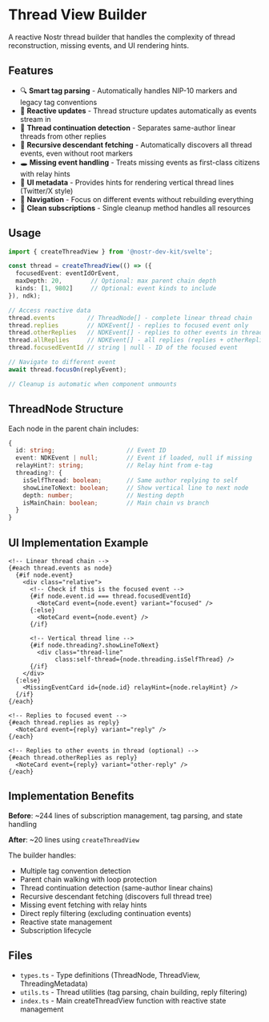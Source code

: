 # Thread View Builder

A reactive Nostr thread builder that handles the complexity of thread reconstruction, missing events, and UI rendering hints.

## Features

- 🔍 **Smart tag parsing** - Automatically handles NIP-10 markers and legacy tag conventions
- 🔄 **Reactive updates** - Thread structure updates automatically as events stream in
- 🧵 **Thread continuation detection** - Separates same-author linear threads from other replies
- 🌲 **Recursive descendant fetching** - Automatically discovers all thread events, even without root markers
- 🕳️ **Missing event handling** - Treats missing events as first-class citizens with relay hints
- 🎨 **UI metadata** - Provides hints for rendering vertical thread lines (Twitter/X style)
- 🧭 **Navigation** - Focus on different events without rebuilding everything
- 🧹 **Clean subscriptions** - Single cleanup method handles all resources

## Usage

```typescript
import { createThreadView } from '@nostr-dev-kit/svelte';

const thread = createThreadView(() => ({
  focusedEvent: eventIdOrEvent,
  maxDepth: 20,        // Optional: max parent chain depth
  kinds: [1, 9802]     // Optional: event kinds to include
}), ndk);

// Access reactive data
thread.events         // ThreadNode[] - complete linear thread chain
thread.replies        // NDKEvent[] - replies to focused event only
thread.otherReplies   // NDKEvent[] - replies to other events in thread
thread.allReplies     // NDKEvent[] - all replies (replies + otherReplies)
thread.focusedEventId // string | null - ID of the focused event

// Navigate to different event
await thread.focusOn(replyEvent);

// Cleanup is automatic when component unmounts
```

## ThreadNode Structure

Each node in the parent chain includes:

```typescript
{
  id: string;                    // Event ID
  event: NDKEvent | null;        // Event if loaded, null if missing
  relayHint?: string;            // Relay hint from e-tag
  threading?: {
    isSelfThread: boolean;       // Same author replying to self
    showLineToNext: boolean;     // Show vertical line to next node
    depth: number;               // Nesting depth
    isMainChain: boolean;        // Main chain vs branch
  }
}
```

## UI Implementation Example

```svelte
<!-- Linear thread chain -->
{#each thread.events as node}
  {#if node.event}
    <div class="relative">
      <!-- Check if this is the focused event -->
      {#if node.event.id === thread.focusedEventId}
        <NoteCard event={node.event} variant="focused" />
      {:else}
        <NoteCard event={node.event} />
      {/if}

      <!-- Vertical thread line -->
      {#if node.threading?.showLineToNext}
        <div class="thread-line"
             class:self-thread={node.threading.isSelfThread} />
      {/if}
    </div>
  {:else}
    <MissingEventCard id={node.id} relayHint={node.relayHint} />
  {/if}
{/each}

<!-- Replies to focused event -->
{#each thread.replies as reply}
  <NoteCard event={reply} variant="reply" />
{/each}

<!-- Replies to other events in thread (optional) -->
{#each thread.otherReplies as reply}
  <NoteCard event={reply} variant="other-reply" />
{/each}
```

## Implementation Benefits

**Before**: ~244 lines of subscription management, tag parsing, and state handling

**After**: ~20 lines using `createThreadView`

The builder handles:
- Multiple tag convention detection
- Parent chain walking with loop protection
- Thread continuation detection (same-author linear chains)
- Recursive descendant fetching (discovers full thread tree)
- Missing event fetching with relay hints
- Direct reply filtering (excluding continuation events)
- Reactive state management
- Subscription lifecycle

## Files

- `types.ts` - Type definitions (ThreadNode, ThreadView, ThreadingMetadata)
- `utils.ts` - Thread utilities (tag parsing, chain building, reply filtering)
- `index.ts` - Main createThreadView function with reactive state management